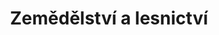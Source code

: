---
title: Zemědělství a&nbsp;lesnictví
slug: zemedelstvi
description: Díky provozu na baterie, speciálním IoT sítím a odolnosti vůči klimatickým podmínkám, nacházejí naše IoT zařízení uplatnění v mnoha projektech v zemědělství. Snadno se instalují, provozují a integrují s dalšími systémy. Jsou dostupné již od 250 Kč měsíčně a díky tomu přinášejí okamžitou návratnost investice. 
meta_title: IoT řešení v zemědělstí | Precizní zemědělství
meta_description: 
image_preview: /case-studies/iframix-grid-home.png
weight: 20
---